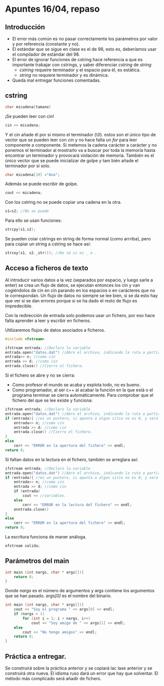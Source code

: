 # Apuntes 16/04, repaso
## Introducción
- El error más común es no pasar correctamente los parámetros por valor y por referencia (constante y no).
- El estándar que se sigue en clase es el de 98, esto es, deberíamos usar el compilador de estándar del 98.
- El error de ignorar funciones de cstring hace referencia a que es importante trabajar con cstrings, y saber diferenciar _cstring_ de _string_
	- _cstring_ requeire terminador y el espacio para él, es estática.
	- _string_ no requiere terminador y es dinámica. 
- Queda mal entregar funciones comentadas.

## cstring
```cpp
char micadena[tamano]
```
¡Se pueden leer con cin!
```cpp
cin >> micadena;
```
Y el cin añade él por sí mismo el terminador (\0).
estos son el único tipo de vector que se pueden leer con _cin_ y no hace falta un _for_ para leer componente a componente. Si metemos la cadena carácter a carácter y no ponemos el terminador al mostrarlo va a buscar por toda la memoria hasta encontrar un terminador y provocará violación de memoria.
También es el único vector que se puede inicializar de golpe y tam bién añade el terminador por sí solo.
```cpp
char micadena[10] ="Ana";
``` 
Además se puede escribir de golpe.
```cpp
cout << micadena;
```
Con los cstring no se puede copiar una cadena en la otra.
```cpp
s1=s2; //No se puede
```
Para ello se usan funciones:
```cpp
strcpy(s1,s2);
```
Se pueden coiar cstrings en string de forma normal (como arrriba), pero para copiar un string a cstring se hace así:
```cpp
strcoy(s1, s2._str()); //No sé si es _ o .
```

## Acceso a ficheros de texto
Al introducir varios datos a la vez (separados por espacio, y luego sarle a enter) se crea un flujo de datos, se ejecutan entonces los cin y van cogiéndolos de cin en cin parando en los espacios o en carácteres que no le correspondan.
Un flujo de datos no siempre se lee bien, si se da esto hay que ver si se dan errores porque si se ha dado el resto de flujo es impredecible.

Con la redirección de entrada solo podemos usar un fichero, por eso hace falta aprender a leer y escribir en ficheros.

Utilizaremos flujos de datos asociados a ficheros.
```cpp
#include <fstream>
```

```cpp
ifstream entrada; //Declaro la variable
entrada.open("datos.dat") //Abro el archivo, indicando la ruta a partir de l binario
entrada>> n; //como cin
entrada >> d; //como cin
entrada.close() //Cierro el fichero.
```
Si el fichero se abre y no se cierra:
- Como profesor el mundo se acaba y explota todo, no es bueno.
- Como programador, al ser c++ al acabar la función en la que está o el programa terminar se cierra automáticamente.
Para comprobar que el fichero del que se lee existe y funciona:
```cpp
ifstream entrada; //Declaro la variable
entrada.open("datos.dat") //Abro el archivo, indicando la ruta a partir de l binario
if (entrada){ //es un puntero, si apunta a algun sitio no es 0, y sera true, si es null sera 0 y sera false.
	entrada>> n; //como cin
	entrada >> d; //como cin
	entrada.close() //Cierro el fichero.
}
else
	cerr << "ERROR en la apertura del fichero" << endl;
return 0;
```

Si faltan datos en la lectura en el fichero, también se arreglara así:

```cpp
ifstream entrada; //Declaro la variable
entrada.open("datos.dat") //Abro el archivo, indicando la ruta a partir de l binario
if (entrada){ //es un puntero, si apunta a algun sitio no es 0, y sera true, si es null sera 0 y sera false.
	entrada>> n; //como cin
	entrada >> d; //como cin
	if (entrada)
		cout << //variables.
	else
		cerr << "ERROR en la lectura del fichero" << endl;
	enntrada.close()
}
else
	cerr << "ERROR en la apertura del fichero" << endl;
return 0;
```

La escritura funciona de maner análoga.
```cpp
ofstream salida;
```

## Parámetros del main
```cpp
int main (int nargs, char * args[]){
	return 0;
}
```
Donde _nargs_ es el número de argumentos y args contiene los argumentos que se han pasado. _args[0]_ es el nombre del binario.

```cpp
int main (int nargs, char * args[]){
	cout << "Soy el programa " << args[0] << endl;
	if (nargs > 1)
		for (int i = 1; i < nargs, i++)
			cout << "Soy amigo de " << args[1] << endl;
	else
		cout << "No tengo amigos" << endl;
	return 0;
}
```
## Práctica a entregar.
Se construirá sobre la práctica anterior y se copiará lac lase anterior y se construirá otra nueva.
El idioma ruso dará un error que hay que solventar.
El método más complicado será añadir de fichero.

